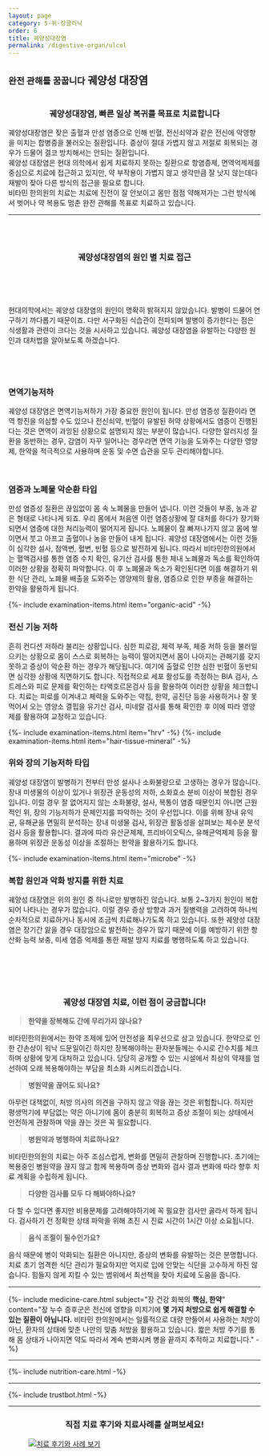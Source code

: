 ```yaml
---
layout: page
category: 5-위·장클리닉
order: 6
title: 궤양성대장염 
permalink: /digestive-organ/ulcol
---
```


<h2 class="content-heading">
  <small>완전 관해를 꿈꿉니다</small>
  <strong>궤양성 대장염</strong>
</h2>

<figure>
  <img src="/assets/20190731_03.jpg" alt="">
</figure>

<h3 style="text-align:center">궤양성대장염, 빠른 일상 복귀를 목표로 치료합니다</h3>
<p>궤양성대장염은 잦은 출혈과 만성 염증으로 인해 빈혈, 전신쇠약과 같은 전신에 악영향을 미치는 합병증을 불러오는 질환입니다. 증상이 절대 가볍지 않고 저절로 회복되는 경우가 드물어 결코 방치해서는 안되는 질환입니다.<br>
궤양성 대장염은 현대 의학에서 쉽게 치료하지 못하는 질환으로 항염증제, 면역억제제를 중심으로 치료에 접근하고 있지만, 약 부작용이 가볍지 않고 생각만큼 잘 낫지 않는데다 재발이 잦아 다른 방식의 접근을 필요로 합니다.<br>
비타민 한의원의 치료는 치료에 진전이 잘 안보이고 몸만 점점 약해져가는 그런 방식에서 벗어나 약 복용도 멈춘 완전 관해를 목표로 치료하고 있습니다.<br>
</p>

<hr>

<br><br>
<h3 style="text-align:center">궤양성대장염의 <strong>원인 별 치료 접근</strong></h3>
<br>
<figure style="position:relative; margin:25px">
  <img src="/assets/20190731_01.jpg" alt="">
</figure>
<h3></h3>
<p>현대의학에서는 궤양성 대장염의 원인이 명확히 밝혀지지 않았습니다. 발병이 드물어 연구하기 까다롭기 때문이죠. 다만 서구화된 식습관이 전파되며 발병이 증가한다는 점은 식생활과 관련이 크다는 것을 시사하고 있습니다. 궤양성 대장염을 유발하는 다양한 원인과 대처법을 알아보도록 하겠습니다.</p>
<br>
<figure style="position:relative; margin:25px">
  <img src="/assets/20190731_02.jpg" alt="">
</figure>
<h3><strong>면역기능저하</strong></h3>
<p>궤양성 대장염은 면역기능저하가 가장 중요한 원인이 됩니다. 만성 염증성 질환이라 면역 항진을 의심할 수도 있으나 전신쇠약, 빈혈이 유발된 허약 상황에서도 염증이 진행된다는 것은 면역이 과잉된 상황으로 설명되지 않는 부분이 많습니다. 다양한 알러지성 질환을 동반하는 경우, 감염이 자꾸 일어나는 경우라면 면역 기능을 도와주는 다양한 영양제, 한약을 적극적으로 사용하며 운동 및 수면 습관을 모두 관리해야합니다.</p><br>
<h3><strong>염증과 노폐물 악순환 타입</strong></h3>
<p>만성 염증성 질환은 끊임없이 몸 속 노폐물을 만들어 냅니다. 이런 것들이 부종, 농과 같은 형태로 나타나게 되죠. 우리 몸에서 처음엔 이런 염증상황에 잘 대처를 하다가 장기화되면서 염증에 대한 처리능력이 떨어지게 됩니다. 노폐물이 잘 빠져나가지 않고 몸에 쌓이면서 붓고 아프고 출혈이나 농을 만들어 내게 됩니다. 궤양성 대장염에서는 이런 것들이 심각한 설사, 점액변, 혈변, 빈혈 등으로 발전하게 됩니다. 따라서 비타민한의원에서는 혈액검사를 통한 염증 수치 확인, 유기산 검사를 통한 체내 노폐물과 독소를 확인하여 이러한 상황을 정확히 파악합니다. 이 후 노폐물과 독소가 확인된다면 이를 해결하기 위한 식단 관리, 노폐물 배출을 도와주는 영양제의 활용, 염증으로 인한 부종을 해결하는 한약을 활용하게 됩니다.</p>
{%- include examination-items.html item="organic-acid" -%}
<br>
<h3><strong>전신 기능 저하</strong></h3>
<p>흔히 컨디션 저하라 불리는 상황입니다. 심한 피로감, 체력 부족, 체중 저하 등을 불러일으키는 상황으로 몸이 스스로 회복하는 능력이 떨어지면서 몸이 나아지는 관해기를 갖지 못하고 증상이 악순환 하는 경우가 해당됩니다. 여기에 출혈로 인한 심한 빈혈이 동반되면 심각한 상황에 직면하기도 합니다. 직접적으로 세포 활성도를 측정하는 BIA 검사, 스트레스와 피로 문제를 확인하는 타액호르몬검사 등을 활용하여 이러한 상황을 체크합니다. 치료는 피로를 이겨내고 체력을 도와주는 약침, 한약, 공진단 등을 사용하거나 잘 못먹어서 오는 영양소 결핍을 유기산 검사, 미네랄 검사를 통해 확인한 후 이에 따라 영양제를 활용하여 교정하고 있습니다. </p>
{%- include examination-items.html item="hrv" -%}
{%- include examination-items.html item="hair-tissue-mineral" -%}
<br>
<h3><strong>위와 장의 기능저하 타입</strong></h3>
<p>궤양성 대장염이 발병하기 전부터 만성 설사나 소화불량으로 고생하는 경우가 많습니다. 장내 미생물의 이상이 있거나 위장관 운동성의 저하, 소화효소 분비 이상이 복합된 경우입니다. 이럴 경우 잘 없어지지 않는 소화불량, 설사, 복통이 염증 때문인지 아니면 근원적인 위, 장의 기능저하가 문제인지를 파악하는 것이 우선입니다. 이를 위해 장내 유익균, 유해균을 면밀히 분석하는 장내 미생물 검사, 위장관 활동성을 살펴보는 체수분 분석검사 등을 활용합니다. 결과에 따라 유산균제제, 프리바이오틱스, 유해균억제제 등을 활용하며 위장관 운동성 이상을 조절하는 한약을 활용하기도 합니다.</p>
{%- include examination-items.html item="microbe" -%}
<br>

<h3>복합 원인과 악화 방지를 위한 치료</h3>
<p>궤양성 대장염은 위의 원인 중 하나로만 발병하진 않습니다. 보통 2~3가지 원인이 복합되어 나타나는 경우가 많습니다. 이럴 경우 증상 방향과 과거 질병력을 고려하여 하나씩 순차적으로 치료하거나 동시에 조금씩 치료해나가도록 하고 있습니다. 또한 궤양성 대장염은 장기간 앓을 경우 대장암으로 발전하는 경우가 많기 때문에 이를 예방하기 위한 항산화 능력 보충, 미세 염증 억제를 통한 재발 방지 치료를 병행하도록 하고 있습니다.</p><br>

<br><br>

<h3 style="text-align:center">궤양성 대장염 치료, <strong>이런 점이 궁금합니다!</strong></h3>
<div class="content-sculptpost">
  <blockquote>
    <strong>한약을 장복해도 간에 무리가지 않나요?</strong><br>
  </blockquote>
  <p>
  비타민한의원에서는 한약 조제에 있어 안전성을 최우선으로 삼고 있습니다. 한약으로 인한 간손상이 워낙 드문일이긴 하지만 장복해야하는 환자분들께는 수시로 간수치를 체크하며 상황에 맞게 대처하고 있습니다. 당당히 공개할 수 있는 시설에서 최상의 약재를 엄선하여 오래 복용해야하는 부담을 최소화 시켜드리겠습니다.
  </p>
  <blockquote>
    <strong>병원약을 끊어도 되나요?</strong><br>
  </blockquote>
  <p>
  아무런 대책없이, 처방 의사의 의견을 구하지 않고 약을 끊는 것은 위험합니다. 하지만 평생먹기에 부담없는 약은 아니기에 몸이 충분히 회복하고 증상 조절이 되는 상태에서 안전하게 관찰하며 약을 끊는 것은 꼭 필요합니다. 
  </p>
  <blockquote>
    <strong>병원약과 병행하여 치료하나요?</strong><br>
  </blockquote>
  <p>
  비타민한의원의 치료는 아주 조심스럽게, 변화를 면밀히 관찰하며 진행합니다. 초기에는 복용중인 병원약을 끊지 않고 함께 복용하며 증상 변화와 검사 결과 변화에 따라 향후 치료 계획을 수립하게 됩니다. 
  </p>
  <blockquote>
    <strong>다양한 검사를 모두 다 해봐야하나요?</strong><br>
  </blockquote>
  <p>
  다 할 수 있다면 좋지만 비용문제를 고려해야하기에 꼭 필요한 검사만 골라서 하게 됩니다. 검사하기 전 정확한 상태 파악을 위해 초진 시 진료 시간이 1시간 이상 소요됩니다.
  </p>
  <blockquote>
    <strong>음식 조절이 필수인가요?</strong><br>
  </blockquote>
  <p>
  음식 때문에 병이 악화되는 질환은 아니지만, 증상의 변화를 유발하는 것은 분명합니다. 치료 초기 엄격한 식단 관리가 필요하지만 억지로 입에 안맞는 식단을 고수하게 하진 않습니다. 힘들지 않게 지킬 수 있는 범위에서 최선책을 찾아 치료에 도움을 줍니다.
  </p>
  
</div>

<hr>

{%- include medicine-care.html subject="장 건강 회복의 <strong>핵심, 한약</strong>" content="장 누수 증후군은 전신에 영향을 미치기에 <strong>몇 가지 처방으로 쉽게 해결할 수 있는 질환이 아닙니다.</strong> 비타민 한의원에서는 일률적으로 대량 만들어서 사용하는 처방이 아닌, 환자의 상태에 맞춘 나만의 맞춤 처방을 활용하고 있습니다. 짧은 처방 주기를 통해 몸 상태가 나아지면 약도 따라서 계속 변화시켜 병을 끝까지 추적하고 치료합니다." -%}

<hr>

{%- include nutrition-care.html -%}

<hr>

{%- include trustbot.html -%}

<hr>

<h3 style="text-align:center">직접 <strong>치료 후기와 치료사례</strong>를 살펴보세요!</h3>
<figure>
  <a href="/about/review">
    <img src="/assets/img-goreview.jpg" alt="치료 후기와 사례 보기">
  </a>
</figure>
